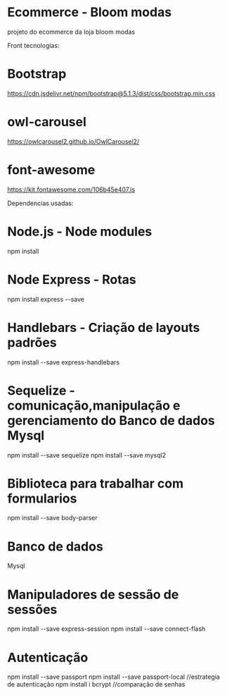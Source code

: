 # Ecommerce - Bloom modas
projeto do ecommerce da loja bloom modas

Front tecnologias:

# Bootstrap
https://cdn.jsdelivr.net/npm/bootstrap@5.1.3/dist/css/bootstrap.min.css

# owl-carousel
https://owlcarousel2.github.io/OwlCarousel2/

# font-awesome
https://kit.fontawesome.com/106b45e407.js


Dependencias usadas:

# Node.js - Node modules
npm install 

# Node Express - Rotas
npm install express --save

# Handlebars - Criação de layouts padrões
npm install --save express-handlebars

# Sequelize - comunicação,manipulação e gerenciamento do Banco de dados Mysql
npm install --save sequelize
npm install --save mysql2

# Biblioteca para trabalhar com formularios
npm install --save body-parser

# Banco de dados
Mysql

# Manipuladores de sessão de sessões
npm install --save express-session
npm install --save connect-flash

# Autenticação
npm install --save passport
npm install --save passport-local //estrategia de autenticação
npm install i bcrypt //comparação de senhas